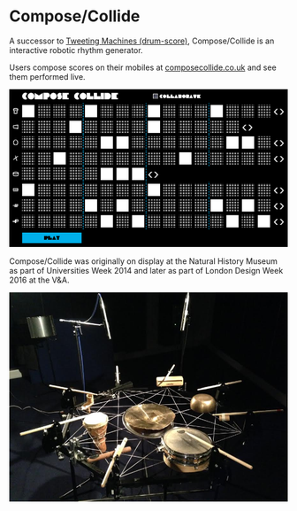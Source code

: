 Compose/Collide
===============

A successor to [Tweeting Machines (drum-score)](https://github.com/robbell/drum-score), Compose/Collide is an interactive robotic rhythm generator.

Users compose scores on their mobiles at [composecollide.co.uk](http://composecollide.co.uk) and see them performed live.

![Web app](https://github.com/robbell/compose-collide/raw/master/docs/web-app.png)

Compose/Collide was originally on display at the Natural History Museum as part of Universities Week 2014 and later as part of London Design Week 2016 at the V&A.

![Machine](https://github.com/robbell/drum-score/raw/master/docs/machine.jpg)
